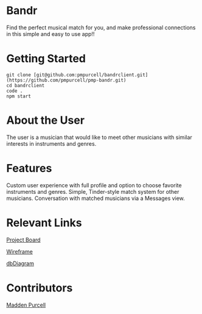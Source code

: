 # Bandr

Find the perfect musical match for you, and make professional connections in this simple and easy to use app!!

# Getting Started

```
git clone [git@github.com:pmpurcell/bandrclient.git](https://github.com/pmpurcell/pmp-bandr.git)
cd bandrclient
code .
npm start
```

# About the User
The user is a musician that would like to meet other musicians with similar interests in instruments and genres.

# Features
Custom user experience with full profile and option to choose favorite instruments and genres.
Simple, Tinder-style match system for other musicians.
Conversation with matched musicians via a Messages view.


# Relevant Links

[Project Board](https://github.com/pmpurcell/pmp-bandr/projects/1)

[Wireframe](https://www.figma.com/file/pMap4ZepQDRltiw5K8gAU5/Madden%E2%80%99s-board?node-id=0%3A1)

[dbDiagram](https://dbdiagram.io/d/6282f09f7f945876b62dc2ac)

# Contributors
[Madden Purcell](https://github.com/pmpurcell)
